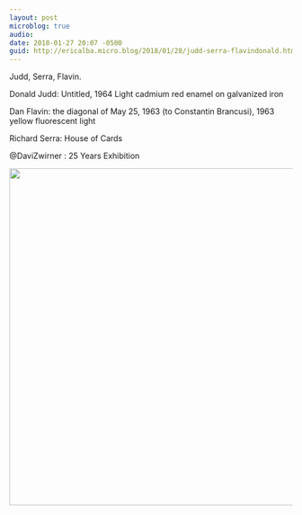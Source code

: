 ```yaml
---
layout: post
microblog: true
audio: 
date: 2018-01-27 20:07 -0500
guid: http://ericalba.micro.blog/2018/01/28/judd-serra-flavindonald.html
---
```

Judd, Serra, Flavin.

Donald Judd: Untitled, 1964
Light cadmium red enamel on galvanized iron

Dan Flavin: the diagonal of May 25, 1963 (to Constantin Brancusi), 1963
yellow fluorescent light

Richard Serra: House of Cards

@DaviZwirner : 25 Years Exhibition

<img src="http://micro.ericalba.com/uploads/2018/e200b9b545.jpg" width="600" height="600" />
